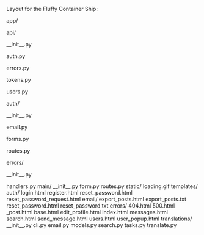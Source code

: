 





Layout for the Fluffy Container Ship:
<p>app/
<p>  api/</p>
<p>    __init__.py</p>
<p>    auth.py</p>
<p>    errors.py</p>
<p>    tokens.py</p>
<p>    users.py</p>
<p>  auth/</p>
<p>    __init__.py</p>
<p>    email.py</p>
<p>    forms.py</p>
<p>    routes.py</p>
<p>  errors/</p>
<p>    __init__.py</p>
    handlers.py
  main/
    __init__.py
    form.py
    routes.py
  static/
    loading.gif
  templates/
    auth/
      login.html
      register.html
      reset_password.html
      reset_password_request.html
    email/
      export_posts.html
      export_posts.txt
      reset_password.html
      reset_password.txt
    errors/
      404.html
      500.html
    _post.html
    base.html
    edit_profile.html
    index.html
    messages.html
    search.html
    send_message.html
    users.html
    user_popup.html
  translations/
  __init__.py
  cli.py
  email.py
  models.py
  search.py
  tasks.py
  translate.py</p>
  
